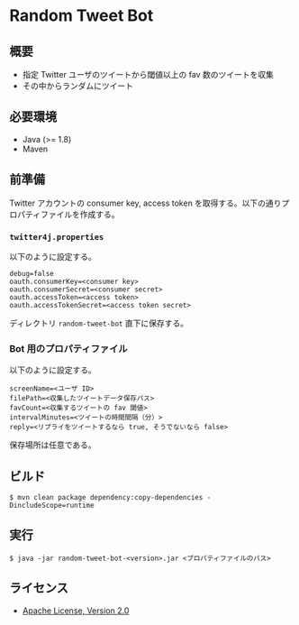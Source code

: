 # Random Tweet Bot

## 概要

- 指定 Twitter ユーザのツイートから閾値以上の fav 数のツイートを収集
- その中からランダムにツイート

## 必要環境

- Java (>= 1.8)
- Maven

## 前準備

Twitter アカウントの consumer key, access token を取得する。以下の通りプロパティファイルを作成する。

### `twitter4j.properties`

以下のように設定する。

    debug=false
    oauth.consumerKey=<consumer key>
    oauth.consumerSecret=<consumer secret>
    oauth.accessToken=<access token>
    oauth.accessTokenSecret=<access token secret>

ディレクトリ `random-tweet-bot` 直下に保存する。

### Bot 用のプロパティファイル

以下のように設定する。

    screenName=<ユーザ ID>
    filePath=<収集したツイートデータ保存パス>
    favCount=<収集するツイートの fav 閾値>
    intervalMinutes=<ツイートの時間間隔（分）>
	reply=<リプライをツイートするなら true, そうでないなら false>

保存場所は任意である。

## ビルド

    $ mvn clean package dependency:copy-dependencies -DincludeScope=runtime

## 実行

    $ java -jar random-tweet-bot-<version>.jar <プロパティファイルのパス>

## ライセンス

- [Apache License, Version 2.0](http://www.apache.org/licenses/LICENSE-2.0)
